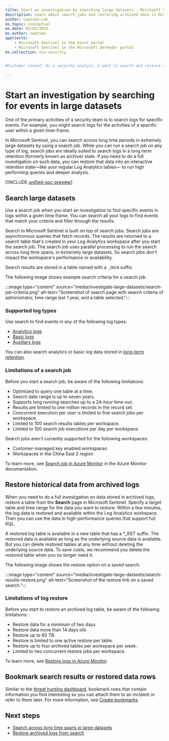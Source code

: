 ```yaml
---
title: Start an investigation by searching large datasets - Microsoft Sentinel
description: Learn about search jobs and restoring archived data in Microsoft Sentinel.
author: cwatson-cat
ms.topic: conceptual
ms.date: 03/03/2024
ms.author: cwatson
appliesto:
    - Microsoft Sentinel in the Azure portal
    - Microsoft Sentinel in the Microsoft Defender portal
ms.collection: usx-security


#Customer intent: As a security analyst, I want to search and restore archived log data so that I can conduct thorough investigations on historical events.

---
```


# Start an investigation by searching for events in large datasets

One of the primary activities of a security team is to search logs for specific events. For example, you might search logs for the activities of a specific user within a given time-frame.

In Microsoft Sentinel, you can search across long time periods in extremely large datasets by using a search job.  While you can run a search job on any type of log, search jobs are ideally suited to search logs in a long-term retention (formerly known as archive) state. If you need to do a full investigation on such data, you can restore that data into an interactive retention state&mdash;like your regular Log Analytics tables&mdash; to run high performing queries and deeper analysis.

[!INCLUDE [unified-soc-preview](includes/unified-soc-preview.md)]

## Search large datasets

Use a search job when you start an investigation to find specific events in logs within a given time frame. You can search all your logs to find events that match your criteria and filter through the results.

Search in Microsoft Sentinel is built on top of search jobs. Search jobs are asynchronous queries that fetch records. The results are returned to a search table that's created in your Log Analytics workspace after you start the search job. The search job uses parallel processing to run the search across long time spans, in extremely large datasets. So search jobs don't impact the workspace's performance or availability.

Search results are stored in a table named with a `_SRCH` suffix.

The following image shows example search criteria for a search job.

:::image type="content" source="media/investigate-large-datasets/search-job-criteria.png" alt-text="Screenshot of search page with search criteria of administrator, time range last 1 year, and a table selected.":::

### Supported log types

Use search to find events in any of the following log types:

- [Analytics logs](/azure/azure-monitor/logs/data-platform-logs)
- [Basic logs](/azure/azure-monitor/logs/data-platform-logs)
- [Auxiliary logs](/azure/azure-monitor/logs/data-platform-logs)

You can also search analytics or basic log data stored in [long-term retention](/azure/azure-monitor/logs/data-retention-configure#interactive-long-term-and-total-retention).

### Limitations of a search job

Before you start a search job, be aware of the following limitations:

- Optimized to query one table at a time.
- Search date range is up to seven years.
- Supports long running searches up to a 24-hour time-out.
- Results are limited to one million records in the record set.
- Concurrent execution per user is limited to five search jobs per workspace.
- Limited to 100 search results tables per workspace.
- Limited to 100 search job executions per day per workspace.

Search jobs aren't currently supported for the following workspaces:

- Customer-managed key enabled workspaces
- Workspaces in the China East 2 region

To learn more, see [Search job in Azure Monitor](/azure/azure-monitor/logs/search-jobs) in the Azure Monitor documentation.

## Restore historical data from archived logs

When you need to do a full investigation on data stored in archived logs, restore a table from the **Search** page in Microsoft Sentinel. Specify a target table and time range for the data you want to restore. Within a few minutes, the log data is restored and available within the Log Analytics workspace. Then you can use the data in high-performance queries that support full KQL.

A restored log table is available in a new table that has a *_RST suffix. The restored data is available as long as the underlying source data is available. But you can delete restored tables at any time without deleting the underlying source data. To save costs, we recommend you delete the restored table when you no longer need it.

The following image shows the restore option on a saved search.

:::image type="content" source="media/investigate-large-datasets/search-results-restore.png" alt-text="Screenshot of the restore link on a saved search.":::

### Limitations of log restore

Before you start to restore an archived log table, be aware of the following limitations:


- Restore data for a minimum of two days.
- Restore data more than 14 days old.
- Restore up to 60 TB.
- Restore is limited to one active restore per table.
- Restore up to four archived tables per workspace per week.
- Limited to two concurrent restore jobs per workspace.

To learn more, see [Restore logs in Azure Monitor](/azure/azure-monitor/logs/restore).

## Bookmark search results or restored data rows

Similar to the [threat hunting dashboard](hunting.md#use-the-hunting-dashboard), bookmark rows that contain information you find interesting so you can attach them to an incident or refer to them later. For more information, see [Create bookmarks](hunting.md#create-bookmarks).

## Next steps

- [Search across long time spans in large datasets](search-jobs.md)
- [Restore archived logs from search](restore.md)
